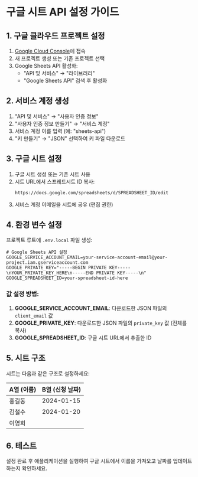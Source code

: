 # 구글 시트 API 설정 가이드

## 1. 구글 클라우드 프로젝트 설정

1. [Google Cloud Console](https://console.cloud.google.com/)에 접속
2. 새 프로젝트 생성 또는 기존 프로젝트 선택
3. Google Sheets API 활성화:
   - "API 및 서비스" → "라이브러리"
   - "Google Sheets API" 검색 후 활성화

## 2. 서비스 계정 생성

1. "API 및 서비스" → "사용자 인증 정보"
2. "사용자 인증 정보 만들기" → "서비스 계정"
3. 서비스 계정 이름 입력 (예: "sheets-api")
4. "키 만들기" → "JSON" 선택하여 키 파일 다운로드

## 3. 구글 시트 설정

1. 구글 시트 생성 또는 기존 시트 사용
2. 시트 URL에서 스프레드시트 ID 복사:
   ```
   https://docs.google.com/spreadsheets/d/SPREADSHEET_ID/edit
   ```
3. 서비스 계정 이메일을 시트에 공유 (편집 권한)

## 4. 환경 변수 설정

프로젝트 루트에 `.env.local` 파일 생성:

```env
# Google Sheets API 설정
GOOGLE_SERVICE_ACCOUNT_EMAIL=your-service-account-email@your-project.iam.gserviceaccount.com
GOOGLE_PRIVATE_KEY="-----BEGIN PRIVATE KEY-----\nYOUR_PRIVATE_KEY_HERE\n-----END PRIVATE KEY-----\n"
GOOGLE_SPREADSHEET_ID=your-spreadsheet-id-here
```

### 값 설정 방법:

1. **GOOGLE_SERVICE_ACCOUNT_EMAIL**: 다운로드한 JSON 파일의 `client_email` 값
2. **GOOGLE_PRIVATE_KEY**: 다운로드한 JSON 파일의 `private_key` 값 (전체를 복사)
3. **GOOGLE_SPREADSHEET_ID**: 구글 시트 URL에서 추출한 ID

## 5. 시트 구조

시트는 다음과 같은 구조로 설정하세요:

| A열 (이름) | B열 (신청 날짜) |
|------------|-----------------|
| 홍길동     | 2024-01-15      |
| 김철수     | 2024-01-20      |
| 이영희     |                 |

## 6. 테스트

설정 완료 후 애플리케이션을 실행하여 구글 시트에서 이름을 가져오고 날짜를 업데이트하는지 확인하세요.
